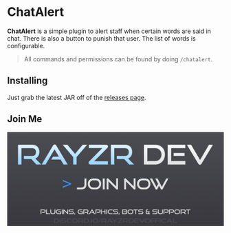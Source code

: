 # ChatAlert
**ChatAlert** is a simple plugin to alert staff when certain words are said in chat. There is also a button to punish that user. The list of words is configurable.

> All commands and permissions can be found by doing `/chatalert`.

## Installing
Just grab the latest JAR off of the [releases page](https://github.com/Rayzr522/ChatAlert/releases).

## Join Me
[![Discord Badge](https://github.com/Rayzr522/ProjectResources/raw/master/RayzrDev/badge-small.png)](https://discord.io/rayzrdevofficial)

